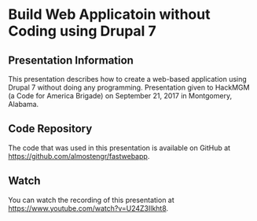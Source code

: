 # Build Web Applicatoin without Coding using Drupal 7

## Presentation Information

This presentation describes how to create a web-based application using Drupal 7 without doing any programming. Presentation given to HackMGM (a Code for America Brigade) on September 21, 2017 in Montgomery, Alabama.

## Code Repository 

The code that was used in this presentation is available on GitHub at https://github.com/almostengr/fastwebapp.

## Watch

You can watch the recording of this presentation at 
<a href="https://www.youtube.com/watch?v=U24Z3Ilkht8" 
target="_blank">https://www.youtube.com/watch?v=U24Z3Ilkht8</a>.
